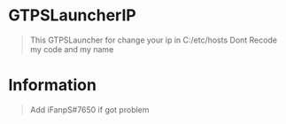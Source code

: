 # GTPSLauncherIP
> This GTPSLauncher for change your ip in C:/etc/hosts
> Dont Recode my code and my name

# Information
> Add iFanpS#7650 if got problem
